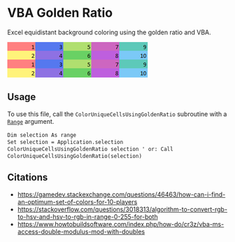 # VBA Golden Ratio
Excel equidistant background coloring using the golden ratio and VBA.

![Macro Output](./vba_golden_ratio_result.png)

## Usage
To use this file, call the `ColorUniqueCellsUsingGoldenRatio` subroutine with a [`Range`](https://docs.microsoft.com/en-us/office/vba/api/Excel.Range(object)) argument.

```vba
Dim selection As range
Set selection = Application.selection
ColorUniqueCellsUsingGoldenRatio selection ' or: Call ColorUniqueCellsUsingGoldenRatio(selection)
```

## Citations
* https://gamedev.stackexchange.com/questions/46463/how-can-i-find-an-optimum-set-of-colors-for-10-players
* https://stackoverflow.com/questions/3018313/algorithm-to-convert-rgb-to-hsv-and-hsv-to-rgb-in-range-0-255-for-both
* https://www.howtobuildsoftware.com/index.php/how-do/cr3z/vba-ms-access-double-modulus-mod-with-doubles
